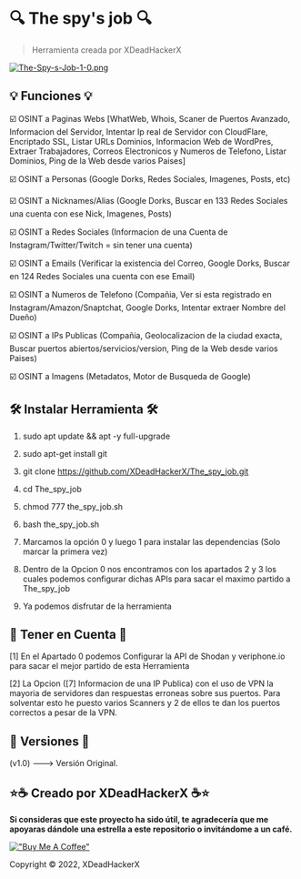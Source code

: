 # 🔍 The spy's job 🔍

> Herramienta creada por XDeadHackerX

[![The-Spy-s-Job-1-0.png](https://i.postimg.cc/908fw0jm/The-Spy-s-Job-1-0.png)](https://postimg.cc/PvDHBtx9)

## 💡 Funciones 💡

:ballot_box_with_check: OSINT a Paginas Webs [WhatWeb, Whois, Scaner de Puertos Avanzado, Informacion del Servidor, Intentar Ip real de Servidor con CloudFlare, Encriptado SSL, Listar URLs Dominios, Informacion Web de WordPres, Extraer Trabajadores, Correos Electronicos y Numeros de Telefono, Listar Dominios, Ping de la Web desde varios Paises]

:ballot_box_with_check: OSINT a Personas (Google Dorks, Redes Sociales, Imagenes, Posts, etc)

:ballot_box_with_check: OSINT a Nicknames/Alias (Google Dorks, Buscar en 133 Redes Sociales una cuenta con ese Nick, Imagenes, Posts)

:ballot_box_with_check: OSINT a Redes Sociales (Informacion de una Cuenta de Instagram/Twitter/Twitch = sin tener una cuenta)

:ballot_box_with_check: OSINT a Emails (Verificar la existencia del Correo, Google Dorks, Buscar en 124 Redes Sociales una cuenta con ese Email)

:ballot_box_with_check: OSINT a Numeros de Telefono (Compañia, Ver si esta registrado en Instagram/Amazon/Snaptchat, Google Dorks, Intentar extraer Nombre del Dueño)

:ballot_box_with_check: OSINT a IPs Publicas (Compañia, Geolocalizacion de la ciudad exacta, Buscar puertos abiertos/servicios/version, Ping de la Web desde varios Paises)

:ballot_box_with_check: OSINT a Imagens (Metadatos, Motor de Busqueda de Google)

## 🛠 Instalar Herramienta 🛠

1) sudo apt update && apt -y full-upgrade

2) sudo apt-get install git

3) git clone https://github.com/XDeadHackerX/The_spy_job.git

4) cd The_spy_job

5) chmod 777 the_spy_job.sh

6) bash the_spy_job.sh

7) Marcamos la opción 0 y luego 1 para instalar las dependencias (Solo marcar la primera vez)

8) Dentro de la Opcion 0 nos encontramos con los apartados 2 y 3 los cuales podemos configurar 
dichas APIs para sacar el maximo partido a The_spy_job

9) Ya podemos disfrutar de la herramienta

## 🎲 Tener en Cuenta 🎲

[1] En el Apartado 0 podemos Configurar la API de Shodan y veriphone.io para sacar el mejor partido de esta Herramienta

[2] La Opcion ([7] Informacion de una IP Publica) con el uso de VPN la mayoria de servidores dan respuestas erroneas sobre sus puertos. Para solventar esto he puesto varios Scanners y 2 de ellos te dan los puertos correctos a pesar de la VPN.

## 🔎 Versiones 🔎

(v1.0) ---> Versión Original.

## ⭐☕ Creado por XDeadHackerX ☕⭐

**Si consideras que este proyecto ha sido útil, te agradecería que me apoyaras dándole una estrella a este repositorio o invitándome a un café.**

[!["Buy Me A Coffee"](https://www.buymeacoffee.com/assets/img/custom_images/orange_img.png)](https://www.buymeacoffee.com/XDeadHackerX)

Copyright © 2022, XDeadHackerX
